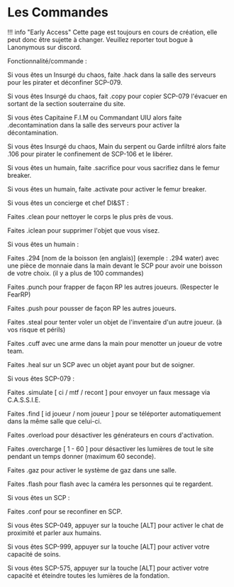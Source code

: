 # Les Commandes

!!! info "Early Access"
    Cette page est toujours en cours de création, elle peut donc être sujette à changer. Veuillez reporter tout bogue à Lanonymous sur discord.

Fonctionnalité/commande :

Si vous êtes un Insurgé du chaos, faite .hack dans la salle des serveurs pour les pirater et déconfiner SCP-079.

Si vous êtes Insurgé du chaos, fait .copy pour copier SCP-079 l'évacuer en sortant de la section souterraine du site.

Si vous êtes Capitaine F.I.M ou Commandant UIU alors faite .decontamination dans la salle des serveurs pour activer la décontamination.

Si vous êtes Insurgé du chaos, Main du serpent ou Garde infiltré alors faite .106 pour pirater le confinement de SCP-106 et le libérer.

Si vous êtes un humain, faite .sacrifice pour vous sacrifiez dans le femur breaker.

Si vous êtes un humain, faite .activate pour activer le femur breaker.

Si vous êtes un concierge et chef DI&ST :

Faites .clean pour nettoyer le corps le plus près de vous.

Faites .iclean pour supprimer l'objet que vous visez.

Si vous êtes un humain :

Faites .294 [nom de la boisson (en anglais)] (exemple : .294 water) avec une pièce de monnaie dans la main devant le SCP pour avoir une boisson de votre choix. (il y a plus de 100 commandes)

Faites .punch pour frapper de façon RP les autres joueurs. (Respecter le FearRP)

Faites .push pour pousser de façon RP les autres joueurs.

Faites .steal pour tenter voler un objet de l'inventaire d'un autre joueur. (à vos risque et périls)

Faites .cuff avec une arme dans la main pour menotter un joueur de votre team.

Faites .heal sur un SCP avec un objet ayant pour but de soigner. 

Si vous êtes SCP-079 :

Faites .simulate [ ci / mtf / recont ] pour envoyer un faux message via C.A.S.S.I.E.

Faites .find [ id joueur / nom joueur ] pour se téléporter automatiquement dans la même salle que celui-ci.

Faites .overload pour désactiver les générateurs en cours d'activation.

Faites .overcharge [ 1 - 60 ] pour désactiver les lumières de tout le site pendant un temps donner (maximum 60 seconde).

Faites .gaz pour activer le système de gaz dans une salle.

Faites .flash pour flash avec la caméra les personnes qui te regardent.

Si vous êtes un SCP :

Faites .conf pour se reconfiner en SCP.

Si vous êtes SCP-049, appuyer sur la touche [ALT] pour activer le chat de proximité et parler aux humains.

Si vous êtes SCP-999, appuyer sur la touche [ALT] pour activer votre capacité de soins.

Si vous êtes SCP-575, appuyer sur la touche [ALT] pour activer votre capacité et éteindre toutes les lumières de la fondation.